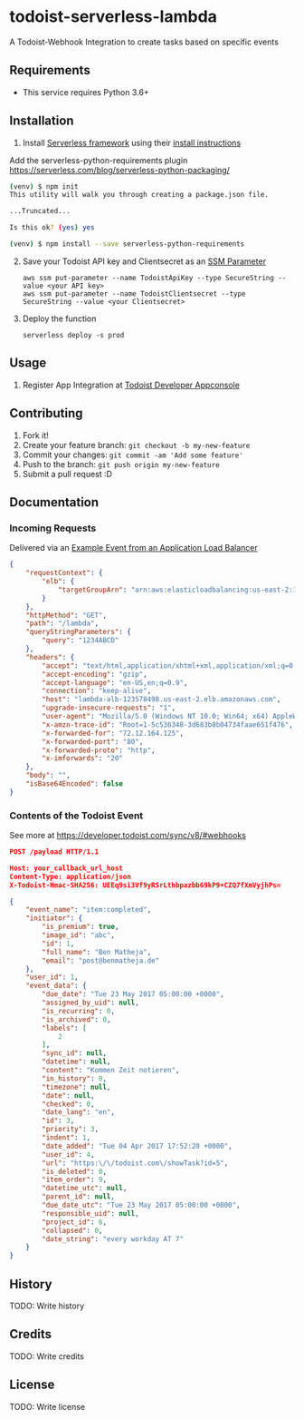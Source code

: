 # todoist-serverless-lambda

A Todoist-Webhook Integration to create tasks based on specific events

## Requirements

* This service requires Python 3.6+

## Installation

1. Install [Serverless framework](https://serverless.com/) using their [install instructions](https://serverless.com/learn/quick-start/#installing-serverless)

Add the serverless-python-requirements plugin
https://serverless.com/blog/serverless-python-packaging/

```bash
(venv) $ npm init
This utility will walk you through creating a package.json file.

...Truncated...

Is this ok? (yes) yes

(venv) $ npm install --save serverless-python-requirements
```

2. Save your Todoist API key and Clientsecret as an [SSM Parameter](https://docs.aws.amazon.com/systems-manager/latest/userguide/systems-manager-paramstore.html)
    ```
    aws ssm put-parameter --name TodoistApiKey --type SecureString --value <your API key>
    aws ssm put-parameter --name TodoistClientsecret --type SecureString --value <your Clientsecret>
    ```

3. Deploy the function
    ```
    serverless deploy -s prod
    ```
## Usage
1. Register App Integration at [Todoist Developer Appconsole](https://developer.todoist.com/appconsole.html)

## Contributing

1. Fork it!
2. Create your feature branch: `git checkout -b my-new-feature`
3. Commit your changes: `git commit -am 'Add some feature'`
4. Push to the branch: `git push origin my-new-feature`
5. Submit a pull request :D

## Documentation
### Incoming Requests
Delivered via an [Example Event from an Application Load Balancer](https://docs.aws.amazon.com/lambda/latest/dg/lambda-services.html)
```json 
{
    "requestContext": {
        "elb": {
            "targetGroupArn": "arn:aws:elasticloadbalancing:us-east-2:123456789012:targetgroup/lambda-279XGJDqGZ5rsrHC2Fjr/49e9d65c45c6791a"
        }
    },
    "httpMethod": "GET",
    "path": "/lambda",
    "queryStringParameters": {
        "query": "1234ABCD"
    },
    "headers": {
        "accept": "text/html,application/xhtml+xml,application/xml;q=0.9,image/webp,image/apng,*/*;q=0.8",
        "accept-encoding": "gzip",
        "accept-language": "en-US,en;q=0.9",
        "connection": "keep-alive",
        "host": "lambda-alb-123578498.us-east-2.elb.amazonaws.com",
        "upgrade-insecure-requests": "1",
        "user-agent": "Mozilla/5.0 (Windows NT 10.0; Win64; x64) AppleWebKit/537.36 (KHTML, like Gecko) Chrome/71.0.3578.98 Safari/537.36",
        "x-amzn-trace-id": "Root=1-5c536348-3d683b8b04734faae651f476",
        "x-forwarded-for": "72.12.164.125",
        "x-forwarded-port": "80",
        "x-forwarded-proto": "http",
        "x-imforwards": "20"
    },
    "body": "",
    "isBase64Encoded": false
}
```
### Contents of the Todoist Event
See more at https://developer.todoist.com/sync/v8/#webhooks
```json
POST /payload HTTP/1.1

Host: your_callback_url_host
Content-Type: application/json
X-Todoist-Hmac-SHA256: UEEq9si3Vf9yRSrLthbpazbb69kP9+CZQ7fXmVyjhPs=

{
    "event_name": "item:completed",
    "initiator": {
        "is_premium": true,
        "image_id": "abc",
        "id": 1,
        "full_name": "Ben Matheja",
        "email": "post@benmatheja.de"
    },
    "user_id": 1,
    "event_data": {
        "due_date": "Tue 23 May 2017 05:00:00 +0000",
        "assigned_by_uid": null,
        "is_recurring": 0,
        "is_archived": 0,
        "labels": [
            2
        ],
        "sync_id": null,
        "datetime": null,
        "content": "Kommen Zeit notieren",
        "in_history": 0,
        "timezone": null,
        "date": null,
        "checked": 0,
        "date_lang": "en",
        "id": 3,
        "priority": 3,
        "indent": 1,
        "date_added": "Tue 04 Apr 2017 17:52:20 +0000",
        "user_id": 4,
        "url": "https:\/\/todoist.com\/showTask?id=5",
        "is_deleted": 0,
        "item_order": 9,
        "datetime_utc": null,
        "parent_id": null,
        "due_date_utc": "Tue 23 May 2017 05:00:00 +0000",
        "responsible_uid": null,
        "project_id": 6,
        "collapsed": 0,
        "date_string": "every workday AT 7"
    }
}
```
## History

TODO: Write history

## Credits
TODO: Write credits

## License
TODO: Write license